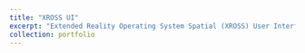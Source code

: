 ```yaml
---
title: "XROSS UI"
excerpt: "Extended Reality Operating System Spatial (XROSS) User Interface<br/><img src='../images/portfolio/vesconcept.jpg' width=\"500\">"
collection: portfolio
---
```


